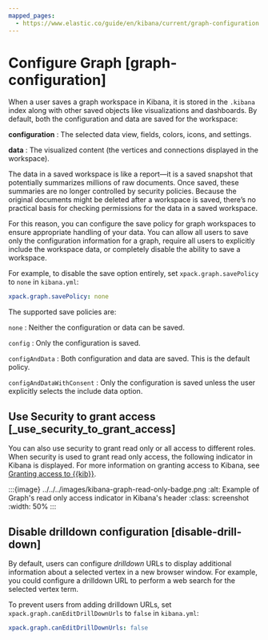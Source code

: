 ```yaml
---
mapped_pages:
  - https://www.elastic.co/guide/en/kibana/current/graph-configuration.html
---
```


# Configure Graph [graph-configuration]

When a user saves a graph workspace in Kibana, it is stored in the `.kibana` index along with other saved objects like visualizations and dashboards. By default, both the configuration and data are saved for the workspace:

**configuration**
:   The selected data view, fields, colors, icons, and settings.

**data**
:   The visualized content (the vertices and connections displayed in the workspace).

The data in a saved workspace is like a report—​it is a saved snapshot that potentially summarizes millions of raw documents. Once saved, these summaries are no longer controlled by security policies. Because the original documents might be deleted after a workspace is saved, there’s no practical basis for checking permissions for the data in a saved workspace.

For this reason, you can configure the save policy for graph workspaces to ensure appropriate handling of your data. You can allow all users to save only the configuration information for a graph, require all users to explicitly include the workspace data, or completely disable the ability to save a workspace.

For example, to disable the save option entirely, set `xpack.graph.savePolicy` to `none` in `kibana.yml`:

```yaml
xpack.graph.savePolicy: none
```

The supported save policies are:

`none`
:   Neither the configuration or data can be saved.

`config`
:   Only the configuration is saved.

`configAndData`
:   Both configuration and data are saved. This is the default policy.

`configAndDataWithConsent`
:   Only the configuration is saved unless the user explicitly selects the include data option.


## Use Security to grant access [_use_security_to_grant_access]

You can also use security to grant read only or all access to different roles. When security is used to grant read only access, the following  indicator in Kibana is displayed. For more information on granting access to Kibana, see [Granting access to {{kib}}](../../../deploy-manage/users-roles/cluster-or-deployment-auth/built-in-roles.md).

:::{image} ../../../images/kibana-graph-read-only-badge.png
:alt: Example of Graph's read only access indicator in Kibana's header
:class: screenshot
:width: 50%
:::


## Disable drilldown configuration [disable-drill-down]

By default, users can configure *drilldown* URLs to display additional information about a selected vertex in a new browser window. For example, you could configure a drilldown URL to perform a web search for the selected vertex term.

To prevent users from adding drilldown URLs,  set `xpack.graph.canEditDrillDownUrls` to `false` in `kibana.yml`:

```yaml
xpack.graph.canEditDrillDownUrls: false
```

